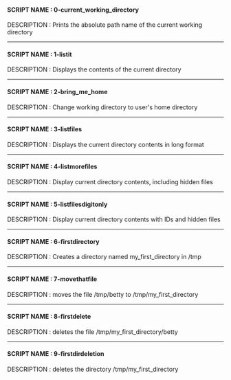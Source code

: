 #### SCRIPT NAME : 0-current_working_directory
DESCRIPTION : Prints the absolute path name of the current working directory

--- 

#### SCRIPT NAME : 1-listit
DESCRIPTION : Displays the contents of the current directory

--- 

#### SCRIPT NAME : 2-bring_me_home
DESCRIPTION : Change working directory to user's home directory

--- 

#### SCRIPT NAME : 3-listfiles
DESCRIPTION : Displays the current directory contents in long format

--- 

#### SCRIPT NAME : 4-listmorefiles
DESCRIPTION : Display current directory contents, including hidden files
 
---

#### SCRIPT NAME : 5-listfilesdigitonly
DESCRIPTION : Display current directory contents with IDs and hidden files

---

#### SCRIPT NAME : 6-firstdirectory
DESCRIPTION : Creates a directory named my_first_directory in /tmp

---

#### SCRIPT NAME : 7-movethatfile
DESCRIPTION : moves the file /tmp/betty to /tmp/my_first_directory

---

#### SCRIPT NAME : 8-firstdelete
DESCRIPTION : deletes the file /tmp/my_first_directory/betty

---

#### SCRIPT NAME : 9-firstdirdeletion
DESCRIPTION : deletes the directory /tmp/my_first_directory

